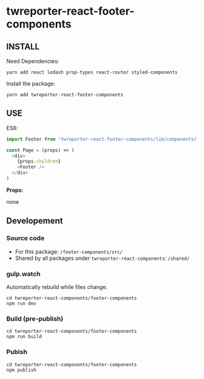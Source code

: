 # twreporter-react-footer-components

## INSTALL

Need Dependencies: 

```
yarn add react lodash prop-types react-router styled-components
```

Install the package:

```
yarn add twreporter-react-footer-components
```

## USE

ES6:

```javascript
import Footer from 'twreporter-react-footer-components/lib/components/footer'

const Page = (props) => (
  <div>
    {props.children}
    <Footer />
  </div>
)
```

**Props:**

none

## Developement

### Source code

* For this package: `/footer-components/src/`
* Shared by all packages under `twreporter-react-components`: `/shared/`

### gulp.watch

Automatically rebuild while files change.

```
cd twreporter-react-components/footer-components
npm run dev
```

### Build (pre-publish)

```
cd twreporter-react-components/footer-components
npm run build
```

### Pubish

```
cd twreporter-react-components/footer-components
npm publish
```
